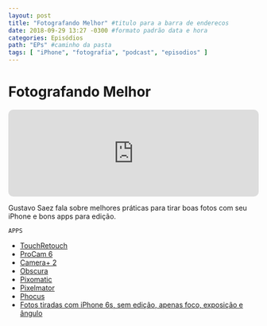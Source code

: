 ```yaml
---
layout: post
title: "Fotografando Melhor" #titulo para a barra de enderecos
date: 2018-09-29 13:27 -0300 #formato padrão data e hora
categories: Episódios
path: "EPs" #caminho da pasta
tags: [ "iPhone", "fotografia", "podcast", "episodios" ]
---
```


# Fotografando Melhor

<iframe allow="autoplay *; encrypted-media *; fullscreen *; clipboard-write" frameborder="0" height="175" style="width:100%;max-width:660px;overflow:hidden;border-radius:10px;" sandbox="allow-forms allow-popups allow-same-origin allow-scripts allow-storage-access-by-user-activation allow-top-navigation-by-user-activation" src="https://embed.podcasts.apple.com/us/podcast/podapps/id1434188907?i=1000420677927&theme=auto"></iframe>

Gustavo Saez fala sobre melhores práticas para tirar boas fotos com seu iPhone e bons apps para edição.

`APPS`

- [TouchRetouch](https://itunes.apple.com/br/app/touchretouch/id373311252?l=en&mt=8)
- [ProCam 6](https://itunes.apple.com/br/app/procam-6/id730712409?l=en&mt=8)
- [Camera+ 2](https://itunes.apple.com/br/app/camera-2/id1313580627?l=en&mt=8)
- [Obscura](https://itunes.apple.com/br/app/obscura-2/id1290342794?l=en&mt=8)
- [Pixomatic](https://itunes.apple.com/br/app/pixomatic-photo-editor/id1080114119?l=en&mt=8)
- [Pixelmator](https://itunes.apple.com/br/app/pixelmator/id924695435?l=en&mt=8)
- [Phocus](https://itunes.apple.com/br/app/phocus-portrait-mode-editor/id1211807807?l=en&mt=8)
- [Fotos tiradas com iPhone 6s, sem edição, apenas foco, exposição e ângulo](https://imgur.com/gallery/QwQ8osX)